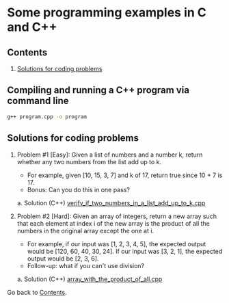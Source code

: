 Some programming examples in C and C++
===========================

## Contents

1. [Solutions for coding problems](#solutions-for-coding-problems)

## Compiling and running a C++ program via command line
```sh
g++ program.cpp -o program
```

## Solutions for coding problems

1. Problem #1 [Easy]: Given a list of numbers and a number k, return whether any two numbers from the list add up to k. 
	* For example, given [10, 15, 3, 7] and k of 17, return true since 10 + 7 is 17. 
	* Bonus: Can you do this in one pass?

	a. Solution (C++) [verify_if_two_numbers_in_a_list_add_up_to_k.cpp](https://github.com/ramon-pessoa/c_and_cplusplus_programming/blob/master/solutions_for_coding_problems/verify_if_two_numbers_in_a_list_add_up_to_k.cpp)

2. Problem #2 [Hard]: Given an array of integers, return a new array such that each element at index i of the new array is the product of all the numbers in the original array except the one at i.

	* For example, if our input was [1, 2, 3, 4, 5], the expected output would be [120, 60, 40, 30, 24]. If our input was [3, 2, 1], the expected output would be [2, 3, 6].
	* Follow-up: what if you can't use division?

	a. Solution (C++) [array_with_the_product_of_all.cpp](https://github.com/ramon-pessoa/java_programming/blob/master/solutions_for_coding_problems/array_with_the_product_of_all.cpp)

Go back to [Contents](#contents).